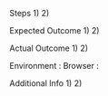 Steps
1)
2)

Expected Outcome
1)
2)

Actual Outcome
1)
2)

Environment :
Browser :

Additional Info
1)
2)
